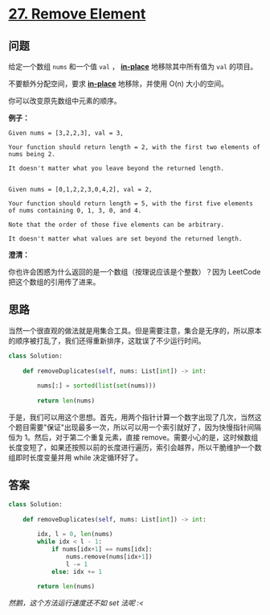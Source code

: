 # [27. Remove Element](https://leetcode.com/problems/remove-element/)

## 问题

给定一个数组 `nums` 和一个值 `val` ， [**in-place**](https://en.wikipedia.org/wiki/In-place_algorithm) 地移除其中所有值为 `val` 的项目。

不要额外分配空间，要求  [**in-place**](https://en.wikipedia.org/wiki/In-place_algorithm) 地移除，并使用 O(n) 大小的空间。

你可以改变原先数组中元素的顺序。

**例子：**

```
Given nums = [3,2,2,3], val = 3,

Your function should return length = 2, with the first two elements of nums being 2.

It doesn't matter what you leave beyond the returned length.


Given nums = [0,1,2,2,3,0,4,2], val = 2,

Your function should return length = 5, with the first five elements of nums containing 0, 1, 3, 0, and 4.

Note that the order of those five elements can be arbitrary.

It doesn't matter what values are set beyond the returned length.
```

**澄清：**

你也许会困惑为什么返回的是一个数组（按理说应该是个整数）？因为 LeetCode 把这个数组的引用传了进来。

## 思路

当然一个很直观的做法就是用集合工具。但是需要注意，集合是无序的，所以原本的顺序被打乱了，我们还得重新排序，这耽误了不少运行时间。

```python
class Solution:
    
    def removeDuplicates(self, nums: List[int]) -> int:
        
        nums[:] = sorted(list(set(nums)))
        
        return len(nums)
```

于是，我们可以用这个思想。首先，用两个指针计算一个数字出现了几次，当然这个题目需要"保证"出现最多一次，所以可以用一个索引就好了，因为快慢指针间隔恒为 1。然后，对于第二个重复元素，直接 remove。需要小心的是，这时候数组长度变短了，如果还按照以前的长度进行遍历，索引会越界，所以干脆维护一个数组即时长度变量并用 while 决定循环好了。

## 答案

```python
class Solution:
    
    def removeDuplicates(self, nums: List[int]) -> int:
        
        idx, l = 0, len(nums)
        while idx < l - 1:
            if nums[idx+1] == nums[idx]: 
                nums.remove(nums[idx+1])
                l -= 1
            else: idx += 1  
        
        return len(nums)
```

*然鹅，这个方法运行速度还不如 set 法呢 :<*